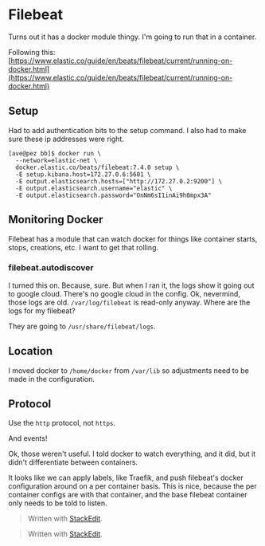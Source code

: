 
# Filebeat

Turns out it has a docker module thingy.  I'm going to run that in a container.

Following this:  [https://www.elastic.co/guide/en/beats/filebeat/current/running-on-docker.html](https://www.elastic.co/guide/en/beats/filebeat/current/running-on-docker.html)

## Setup
Had to add authentication bits to the setup command.  I also had to make sure these ip addresses were right.
```
[ave@pez bb]$ docker run \
  --network=elastic-net \
  docker.elastic.co/beats/filebeat:7.4.0 setup \
  -E setup.kibana.host=172.27.0.6:5601 \
  -E output.elasticsearch.hosts=["http://172.27.0.2:9200"] \
  -E output.elasticsearch.username="elastic" \
  -E output.elasticsearch.password="OnNm6sI1inAi9h8mpx3A"
```

## Monitoring Docker
Filebeat has a module that can watch docker for things like container starts, stops, creations, etc.  I want to get that rolling.

### filebeat.autodiscover
I turned this on.  Because, sure.  But when I ran it, the logs show it going out to google cloud.  There's no google cloud in the config.  Ok, nevermind, those logs are old.  `/var/log/filebeat` is read-only anyway.  Where are the logs for my filebeat?

They are going to `/usr/share/filebeat/logs`.

## Location
I moved docker to `/home/docker` from `/var/lib` so adjustments need to be made in the configuration.

## Protocol
Use the `http` protocol, not `https`.

And events!

Ok, those weren't useful.  I told docker to watch everything, and it did, but it didn't differentiate between containers.

It looks like we can apply labels, like Traefik, and push filebeat's docker configuration around on a per container basis.  This is nice, because the per container configs are with that container, and the base filebeat container only needs to be told to listen.


> Written with [StackEdit](https://stackedit.io/).


> Written with [StackEdit](https://stackedit.io/).
<!--stackedit_data:
eyJoaXN0b3J5IjpbOTY4MjMyNDEzXX0=
-->